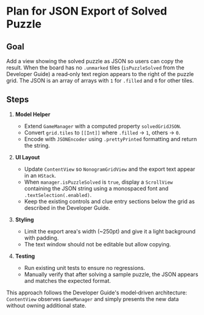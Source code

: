 # Plan for JSON Export of Solved Puzzle

## Goal
Add a view showing the solved puzzle as JSON so users can copy the result. When the board has no `.unmarked` tiles (`isPuzzleSolved` from the Developer Guide) a read‑only text region appears to the right of the puzzle grid. The JSON is an array of arrays with `1` for `.filled` and `0` for other tiles.

## Steps
1. **Model Helper**
   - Extend `GameManager` with a computed property `solvedGridJSON`.
   - Convert `grid.tiles` to `[[Int]]` where `.filled` -> `1`, others -> `0`.
   - Encode with `JSONEncoder` using `.prettyPrinted` formatting and return the string.

2. **UI Layout**
   - Update `ContentView` so `NonogramGridView` and the export text appear in an `HStack`.
   - When `manager.isPuzzleSolved` is `true`, display a `ScrollView` containing the JSON string using a monospaced font and `.textSelection(.enabled)`.
   - Keep the existing controls and clue entry sections below the grid as described in the Developer Guide.

3. **Styling**
   - Limit the export area's width (~250pt) and give it a light background with padding.
   - The text window should not be editable but allow copying.

4. **Testing**
   - Run existing unit tests to ensure no regressions.
   - Manually verify that after solving a sample puzzle, the JSON appears and matches the expected format.

This approach follows the Developer Guide's model‑driven architecture: `ContentView` observes `GameManager` and simply presents the new data without owning additional state.
